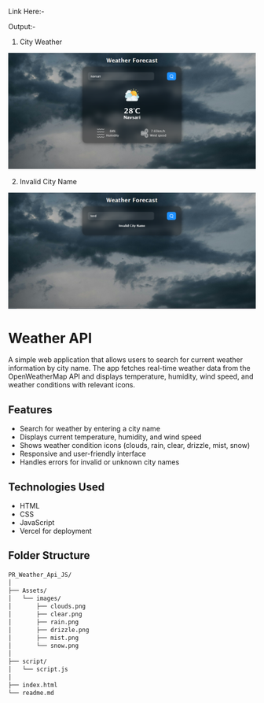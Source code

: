 Link Here:- 

Output:-

1. City Weather

![alt text](./output/1.png)

2. Invalid City Name

![alt text](./output/2.png)

# Weather API

A simple web application that allows users to search for current weather information by city name. The app fetches real-time weather data from the OpenWeatherMap API and displays temperature, humidity, wind speed, and weather conditions with relevant icons.

## Features

- Search for weather by entering a city name
- Displays current temperature, humidity, and wind speed
- Shows weather condition icons (clouds, rain, clear, drizzle, mist, snow)
- Responsive and user-friendly interface
- Handles errors for invalid or unknown city names

## Technologies Used

- HTML
- CSS
- JavaScript
- Vercel for deployment

## Folder Structure

```
PR_Weather_Api_JS/
│
├── Assets/
│   └── images/
│       ├── clouds.png
│       ├── clear.png
│       ├── rain.png
│       ├── drizzle.png
│       ├── mist.png
│       └── snow.png
│
├── script/
│   └── script.js
│
├── index.html
└── readme.md